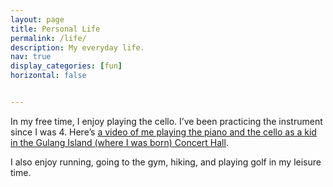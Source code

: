 ```yaml
---
layout: page
title: Personal Life
permalink: /life/
description: My everyday life.
nav: true
display_categories: [fun]
horizontal: false


---
```


In my free time, I enjoy playing the cello. I’ve been practicing the instrument since I was 4. Here’s <a href="https://user-images.githubusercontent.com/90797701/179892169-d7ff8544-0a58-41d9-991a-1d07c5d4fe10.mp4">a video of me playing the piano and the cello as a kid in the Gulang Island (where I was born) Concert Hall</a>.

I also enjoy running, going to the gym, hiking, and playing golf in my leisure time.
